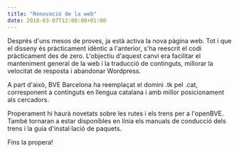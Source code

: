 ```yaml
---
title: "Renovació de la web"
date: 2018-03-07T12:00:00+01:00
---
```

Després d'uns mesos de proves, ja està activa la nova pàgina web. Tot i que el disseny és pràcticament idèntic a l'anterior, s'ha reescrit el codi pràcticament des de zero. L'objectiu d'aquest canvi era facilitar el manteniment general de la web i la traducció de continguts, millorar la velocitat de resposta i abandonar Wordpress.

A part d'això, BVE Barcelona ha reemplaçat el domini .tk pel .cat, corresponent a continguts en llengua catalana i amb millor posicionament als cercadors.

Properament hi haurà novetats sobre les rutes i els trens per a l'openBVE. També tornaran a estar disponibles en línia els manuals de conducció dels trens i la guia d'instal·lació de paquets.

Fins la propera!
